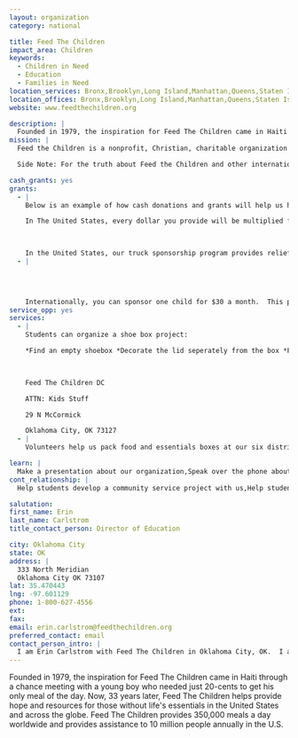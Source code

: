 ```yaml
---
layout: organization
category: national

title: Feed The Children
impact_area: Children
keywords: 
  - Children in Need
  - Education
  - Families in Need
location_services: Bronx,Brooklyn,Long Island,Manhattan,Queens,Staten Island,Greater New York,Outside NYC
location_offices: Bronx,Brooklyn,Long Island,Manhattan,Queens,Staten Island,Greater New York,Outside NYC
website: www.feedthechildren.org

description: |
  Founded in 1979, the inspiration for Feed The Children came in Haiti through a chance meeting with a young boy who needed just 20-cents to get his only meal of the day.  Now, 33 years later, Feed The Children helps provide hope and resources for those without life's essentials in the United States and across the globe. Feed The Children provides 350,000 meals a day worldwide and provides assistance to 10 million people annually in the U.S.
mission: |
  Feed the Children is a nonprofit, Christian, charitable organization providing physical, spiritual, educational, economic and medical assistance and other necessary aid to children and persons in need in the United States and internationally. 

  Side Note: For the truth about Feed the Children and other international aid organizations, read The Road To Hell by Michael Maren.

cash_grants: yes
grants: 
  - |
    Below is an example of how cash donations and grants will help us help children around the world:  

    In The United States, every dollar you provide will be multiplied five times to help a hungry family.

    

    In the United States, our truck sponsorship program provides relief to families hit the hardest during tough times. One truck feeds 400 families of four for about a week. This truck includes 400 boxes of food and 400 hygiene boxes. We also assist disaster relief victims in the U.S. and internationally.
  - |
    

    

    Internationally, you can sponsor one child for $30 a month.  This provides them food and medical assistance.
service_opp: yes
services: 
  - |
    Students can organize a shoe box project:  

    *Find an empty shoebox *Decorate the lid seperately from the box *Fill the box with any variety of suggested gifts, school supplies, and personal care items.  Use new items only, and please no candy, gum or food.  *After the box is completed, please contact us and let us know! Then, send it to our warehouse address below:

    

    Feed The Children DC

    ATTN: Kids Stuff

    29 N McCormick

    Oklahoma City, OK 73127
  - |
    Volunteers help us pack food and essentials boxes at our six distribution centers across the U.S.  They are located in Oklahoma, Texas, Tennessee, Indiana, New Jersey and California

learn: |
  Make a presentation about our organization,Speak over the phone about our work
cont_relationship: |
  Help students develop a community service project with us,Help students tell local newspapers and media about their grant and/or project with us

salutation: 
first_name: Erin
last_name: Carlstrom
title_contact_person: Director of Education

city: Oklahoma City
state: OK
address: |
  333 North Meridian  
  Oklahoma City OK 73107
lat: 35.470443
lng: -97.601129
phone: 1-800-627-4556
ext: 
fax: 
email: erin.carlstrom@feedthechildren.org
preferred_contact: email
contact_person_intro: |
  I am Erin Carlstrom with Feed The Children in Oklahoma City, OK.  I am so excited that I get to work with  amazing students, like you, who are making a difference in the community and the world!
---
```

Founded in 1979, the inspiration for Feed The Children came in Haiti through a chance meeting with a young boy who needed just 20-cents to get his only meal of the day.  Now, 33 years later, Feed The Children helps provide hope and resources for those without life's essentials in the United States and across the globe. Feed The Children provides 350,000 meals a day worldwide and provides assistance to 10 million people annually in the U.S.